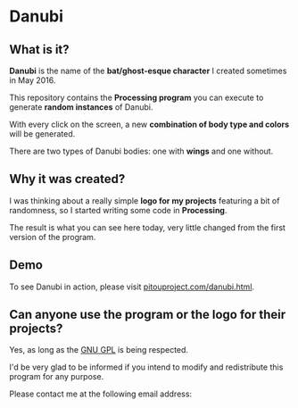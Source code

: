 Danubi
=

What is it?
---

**Danubi** is the name of the **bat/ghost-esque character** I created sometimes in May 2016. 

This repository contains the **Processing program** you can execute to generate **random instances** of Danubi.

With every click on the screen, a new **combination of body type and colors** will be generated.

There are two types of Danubi bodies: one with **wings** and one without.

Why it was created?
---

I was thinking about a really simple **logo for my projects** featuring a bit of randomness, so I started writing some code in **Processing**.

The result is what you can see here today, very little changed from the first version of the program.

Demo
---

To see Danubi in action, please visit [pitouproject.com/danubi.html](https://pitouproject.com/danubi.html). 

Can anyone use the program or the logo for their projects? 
---

Yes, as long as the [GNU GPL](https://raw.githubusercontent.com/pitou/danubi/master) is being respected.

I'd be very glad to be informed if you intend to modify and redistribute this program for any purpose.

Please contact me at the following email address:
